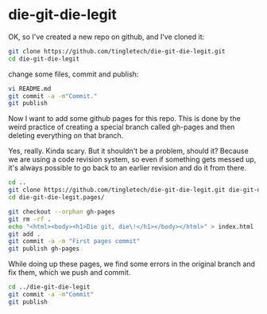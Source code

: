 die-git-die-legit
=================

OK, so I've created a new repo on github, and I've cloned it:

```sh
git clone https://github.com/tingletech/die-git-die-legit.git
cd die-git-die-legit
```
change some files, commit and publish:

```sh
vi README.md
git commit -a -m"Commit."
git publish
```

Now I want to add some github pages for this repo. This is done by
the weird practice of creating a special branch called gh-pages and
then deleting everything on that branch.

Yes, really. Kinda scary. But it shouldn't be a problem, should it?
Because we are using a code revision system, so even if something
gets messed up, it's always possible to go back to an earlier
revision and do it from there.

```sh
cd ..
git clone https://github.com/tingletech/die-git-die-legit.git die-git-die-legit.pages
cd die-git-die-legit.pages/
```

```sh
git checkout --orphan gh-pages
git rm -rf .
echo "<html><body><h1>Die git, die\!</h1></body></html>" > index.html
git add .
git commit -a -m "First pages commit"
git publish gh-pages
```

While doing up these pages, we find some errors in the original
branch and fix them, which we push and commit.

```sh
cd ../die-git-die-legit
git commit -a -m"Commit"
git publish
```


